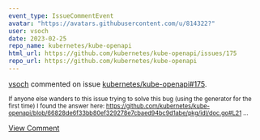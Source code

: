 ```yaml
---
event_type: IssueCommentEvent
avatar: "https://avatars.githubusercontent.com/u/814322?"
user: vsoch
date: 2023-02-25
repo_name: kubernetes/kube-openapi
html_url: https://github.com/kubernetes/kube-openapi/issues/175
repo_url: https://github.com/kubernetes/kube-openapi
---
```


<a href='https://github.com/vsoch' target='_blank'>vsoch</a> commented on issue <a href='https://github.com/kubernetes/kube-openapi/issues/175' target='_blank'>kubernetes/kube-openapi#175</a>.

<small>If anyone else wanders to this issue trying to solve this bug (using the generator for the first time) I found the answer here: https://github.com/kubernetes/kube-openapi/blob/66828de6f33bb80ef329278e7cbaed94bc9d1abe/pkg/idl/doc.go#L21...</small>

<a href='https://github.com/kubernetes/kube-openapi/issues/175' target='_blank'>View Comment</a>